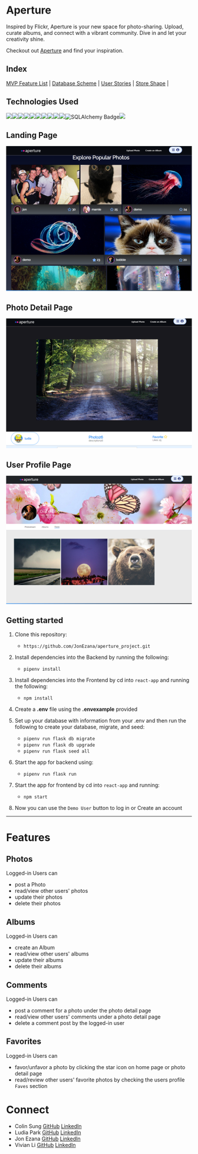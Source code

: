 # Aperture

Inspired by Flickr, Aperture is your new space for photo-sharing. Upload, curate albums, and connect with a vibrant community. Dive in and let your creativity shine.

Checkout out [Aperture](https://aperture-6ohc.onrender.com/) and find your inspiration.

## Index

[MVP Feature List](https://github.com/JonEzana/aperture_project/wiki/Features) |
[Database Scheme](https://github.com/JonEzana/aperture_project/wiki/DB-Schema-Diagram-&-Schema) |
[User Stories](https://github.com/JonEzana/aperture_project/wiki/User-Stories) |
[Store Shape](https://github.com/JonEzana/aperture_project/wiki/Store-Shape) |

## Technologies Used

<img src="https://img.shields.io/badge/Python-3776AB?style=for-the-badge&logo=python&logoColor=white" /><img src="https://img.shields.io/badge/JavaScript-323330?style=for-the-badge&logo=javascript&logoColor=F7DF1E" /><img src="https://img.shields.io/badge/PostgreSQL-316192?style=for-the-badge&logo=postgresql&logoColor=white" /><img src="https://img.shields.io/badge/HTML5-E34F26?style=for-the-badge&logo=html5&logoColor=white" /><img src="https://img.shields.io/badge/CSS3-1572B6?style=for-the-badge&logo=css3&logoColor=white" /><img src="https://img.shields.io/badge/React-20232A?style=for-the-badge&logo=react&logoColor=61DAFB" /><img src="https://img.shields.io/badge/Redux-593D88?style=for-the-badge&logo=redux&logoColor=white" /><img src="https://img.shields.io/badge/Flask-000000?style=for-the-badge&logo=flask&logoColor=white"/><img src="https://img.shields.io/badge/Amazon_AWS-232F3E?style=for-the-badge&logo=amazon-aws&logoColor=white" /><img src="https://img.shields.io/badge/Render-46E3B7.svg?style=for-the-badge&logo=Render&logoColor=white" /><img src="https://img.shields.io/badge/SQLAlchemy-D71F00?logo=sqlalchemy&logoColor=fff&style=for-the-badge" alt="SQLAlchemy Badge"><img src="https://img.shields.io/badge/GitHub-181717.svg?style=for-the-badge&logo=GitHub&logoColor=white" />

## Landing Page
![landing](images/aperture.png)

## Photo Detail Page
![detail](images/aperture2.png)

## User Profile Page
![detail](images/aperture1.png)

## Getting started
1. Clone this repository:
    * `https://github.com/JonEzana/aperture_project.git`

2. Install dependencies into the Backend by running the following:
    * `pipenv install`

3. Install dependencies into the Frontend by cd into `react-app` and running the following:
    * `npm install`

4. Create a **.env** file using the **.envexample** provided

5. Set up your database with information from your .env and then run the following to create your database, migrate, and seed:
    * `pipenv run flask db migrate`
    * `pipenv run flask db upgrade`
    * `pipenv run flask seed all`


6. Start the app for backend using:
    * `pipenv run flask run`

7. Start the app for frontend by cd into `react-app` and running:
    * `npm start`

8. Now you can use the `Demo User` button to log in or Create an account

***

# Features

## Photos
Logged-in Users can
* post a Photo
* read/view other users' photos
* update their photos
* delete their photos

## Albums
Logged-in Users can
* create an Album
* read/view other users' albums
* update their albums
* delete their albums

## Comments
Logged-in Users can
* post a comment for a photo under the photo detail page
* read/view other users' comments under a photo detail page
* delete a comment post by the logged-in user

## Favorites
Logged-in Users can
* favor/unfavor a photo by clicking the star icon on home page or photo detail page
* read/review other users' favorite photos by checking the users profile `Faves` section

# Connect
* Colin Sung [GitHub](https://github.com/colinsung0714) [LinkedIn](https://www.linkedin.com/in/colin-sung-187a57103/)
* Ludia Park [GitHub](https://github.com/lypark5) [LinkedIn](https://www.linkedin.com/in/ludia-park-172496293/)
* Jon Ezana [GitHub](https://github.com/JonEzana) [LinkedIn](https://www.linkedin.com/in/jon-ezana-798a8419b/)
* Vivian Li [GitHub](https://github.com/Vivi355) [LinkedIn](https://www.linkedin.com/in/liqin-li-880646144/)
